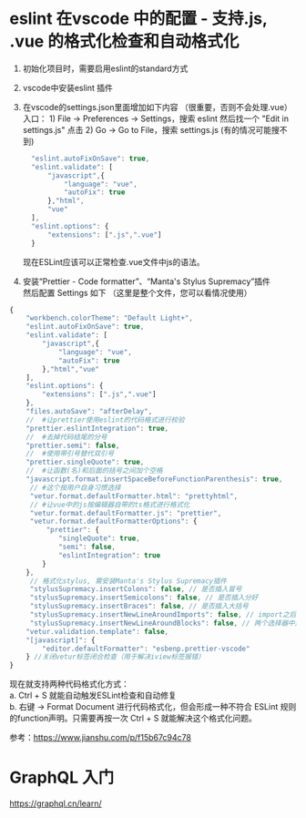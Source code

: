 # eslint 在vscode 中的配置 - 支持.js, .vue 的格式化检查和自动格式化

1. 初始化项目时，需要启用eslint的standard方式
1. vscode中安装eslint 插件
1. 在vscode的settings.json里面增加如下内容 （很重要，否则不会处理.vue）  
    入口： 
        1) File -> Preferences -> Settings，搜索 eslint 然后找一个 "Edit in settings.js" 点击
        2) Go -> Go to File，搜索 settings.js (有的情况可能搜不到)
    ```javascript
      "eslint.autoFixOnSave": true,
      "eslint.validate": [
          "javascript",{
              "language": "vue",
              "autoFix": true
          },"html",
          "vue"
      ],
      "eslint.options": {
          "extensions": [".js",".vue"]
      }
    ```   
    现在ESLint应该可以正常检查.vue文件中js的语法。

1. 安装“Prettier - Code formatter”、“Manta's Stylus Supremacy”插件  
然后配置 Settings 如下 （这里是整个文件，您可以看情况使用）

```javascript
{
    "workbench.colorTheme": "Default Light+",
    "eslint.autoFixOnSave": true,
    "eslint.validate": [
        "javascript",{
            "language": "vue",
            "autoFix": true
        },"html","vue"
    ],
    "eslint.options": {
        "extensions": [".js",".vue"]
    },
    "files.autoSave": "afterDelay",
    //  #让prettier使用eslint的代码格式进行校验 
    "prettier.eslintIntegration": true,
    //  #去掉代码结尾的分号 
    "prettier.semi": false,
    //  #使用带引号替代双引号 
    "prettier.singleQuote": true,
    //  #让函数(名)和后面的括号之间加个空格
    "javascript.format.insertSpaceBeforeFunctionParenthesis": true,
     // #这个按用户自身习惯选择 
     "vetur.format.defaultFormatter.html": "prettyhtml",
     // #让vue中的js按编辑器自带的ts格式进行格式化 
     "vetur.format.defaultFormatter.js": "prettier",
     "vetur.format.defaultFormatterOptions": {
         "prettier": {
            "singleQuote": true,
            "semi": false,
            "eslintIntegration": true
        }
    },
     // 格式化stylus, 需安装Manta's Stylus Supremacy插件
     "stylusSupremacy.insertColons": false, // 是否插入冒号
     "stylusSupremacy.insertSemicolons": false, // 是否插入分好
     "stylusSupremacy.insertBraces": false, // 是否插入大括号
     "stylusSupremacy.insertNewLineAroundImports": false, // import之后是否换行
     "stylusSupremacy.insertNewLineAroundBlocks": false, // 两个选择器中是否换行
    "vetur.validation.template": false,
    "[javascript]": {
        "editor.defaultFormatter": "esbenp.prettier-vscode"
    } //关闭vetur标签闭合检查（用于解决iview标签报错）
}
```
现在就支持两种代码格式化方式：  
  a. Ctrl + S  就能自动触发ESLint检查和自动修复  
  b. 右键 -> Format Document 进行代码格式化，但会形成一种不符合 ESLint 规则的function声明。只需要再按一次 Ctrl + S 就能解决这个格式化问题。


参考：https://www.jianshu.com/p/f15b67c94c78


# GraphQL 入门
https://graphql.cn/learn/

